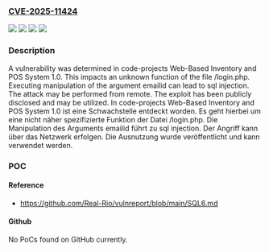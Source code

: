 ### [CVE-2025-11424](https://cve.mitre.org/cgi-bin/cvename.cgi?name=CVE-2025-11424)
![](https://img.shields.io/static/v1?label=Product&message=Web-Based%20Inventory%20and%20POS%20System&color=blue)
![](https://img.shields.io/static/v1?label=Version&message=1.0%20&color=brightgreen)
![](https://img.shields.io/static/v1?label=Vulnerability&message=Injection&color=brightgreen)
![](https://img.shields.io/static/v1?label=Vulnerability&message=SQL%20Injection&color=brightgreen)

### Description

A vulnerability was determined in code-projects Web-Based Inventory and POS System 1.0. This impacts an unknown function of the file /login.php. Executing manipulation of the argument emailid can lead to sql injection. The attack may be performed from remote. The exploit has been publicly disclosed and may be utilized.
In code-projects Web-Based Inventory and POS System 1.0 ist eine Schwachstelle entdeckt worden. Es geht hierbei um eine nicht näher spezifizierte Funktion der Datei /login.php. Die Manipulation des Arguments emailid führt zu sql injection. Der Angriff kann über das Netzwerk erfolgen. Die Ausnutzung wurde veröffentlicht und kann verwendet werden.

### POC

#### Reference
- https://github.com/Real-Rio/vulnreport/blob/main/SQL6.md

#### Github
No PoCs found on GitHub currently.

